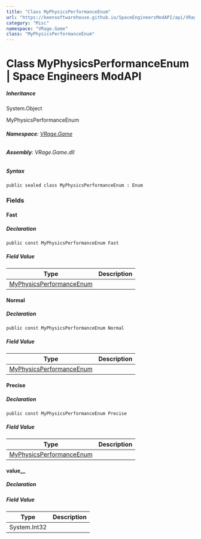 ```yaml
---
title: "Class MyPhysicsPerformanceEnum"
url: "https://keensoftwarehouse.github.io/SpaceEngineersModAPI/api/VRage.Game.MyPhysicsPerformanceEnum.html"
category: "Misc"
namespace: "VRage.Game"
class: "MyPhysicsPerformanceEnum"
---
```


# Class MyPhysicsPerformanceEnum | Space Engineers ModAPI

##### Inheritance

System.Object

MyPhysicsPerformanceEnum

###### **Namespace**: [VRage.Game](https://keensoftwarehouse.github.io/SpaceEngineersModAPI/api/VRage.Game.html)

###### **Assembly**: VRage.Game.dll

##### Syntax

```
public sealed class MyPhysicsPerformanceEnum : Enum
```

### Fields

#### Fast

##### Declaration

```
public const MyPhysicsPerformanceEnum Fast
```

##### Field Value

| Type | Description |
| --- | --- |
| [MyPhysicsPerformanceEnum](https://keensoftwarehouse.github.io/SpaceEngineersModAPI/api/VRage.Game.MyPhysicsPerformanceEnum.html) |     |

#### Normal

##### Declaration

```
public const MyPhysicsPerformanceEnum Normal
```

##### Field Value

| Type | Description |
| --- | --- |
| [MyPhysicsPerformanceEnum](https://keensoftwarehouse.github.io/SpaceEngineersModAPI/api/VRage.Game.MyPhysicsPerformanceEnum.html) |     |

#### Precise

##### Declaration

```
public const MyPhysicsPerformanceEnum Precise
```

##### Field Value

| Type | Description |
| --- | --- |
| [MyPhysicsPerformanceEnum](https://keensoftwarehouse.github.io/SpaceEngineersModAPI/api/VRage.Game.MyPhysicsPerformanceEnum.html) |     |

#### value\_\_

##### Declaration

##### Field Value

| Type | Description |
| --- | --- |
| System.Int32 |     |